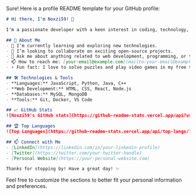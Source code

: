Sure! Here is a profile README template for your GitHub profile:

```markdown
# Hi there, I'm Noxzi59! 👋

I'm a passionate developer with a keen interest in coding, technology, and learning new things. Welcome to my GitHub profile!

## 🚀 About Me
- 🌱 I’m currently learning and exploring new technologies.
- 👯 I’m looking to collaborate on exciting open-source projects.
- 💬 Ask me about anything related to web development, programming, or technology in general.
- 📫 How to reach me: [your-email@example.com](mailto:your-email@example.com)
- ⚡ Fun fact: I love to solve puzzles and play video games in my free time.

## 🛠️ Technologies & Tools
- **Languages:** JavaScript, Python, Java, C++
- **Web Development:** HTML, CSS, React, Node.js
- **Databases:** MySQL, MongoDB
- **Tools:** Git, Docker, VS Code

## 📈 GitHub Stats
![Noxzi59's GitHub stats](https://github-readme-stats.vercel.app/api?username=Noxzi59&show_icons=true&theme=radical)

## 🏆 Top Languages
![Top Languages](https://github-readme-stats.vercel.app/api/top-langs/?username=Noxzi59&layout=compact&theme=radical)

## 📫 Connect with Me
- [LinkedIn](https://linkedin.com/in/your-linkedin-profile)
- [Twitter](https://twitter.com/your-twitter-handle)
- [Personal Website](https://your-personal-website.com)

Thanks for stopping by! Have a great day! ✨
```

Feel free to customize the sections to better fit your personal information and preferences.
<!---
Noxzi59/Noxzi59 is a ✨ special ✨ repository because its `README.md` (this file) appears on your GitHub profile.
You can click the Preview link to take a look at your changes.
--->
